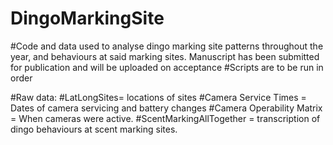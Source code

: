 # DingoMarkingSite

#Code and data used to analyse dingo marking site patterns throughout the year, and behaviours at said marking sites. Manuscript has been submitted for publication and will be uploaded on acceptance
#Scripts are to be run in order

#Raw data: 
#LatLongSites= locations of sites
#Camera Service Times = Dates of camera servicing and battery changes
#Camera Operability Matrix = When cameras were active. 
#ScentMarkingAllTogether = transcription of dingo behaviours at scent marking sites. 
